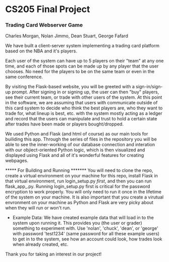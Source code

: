 # CS205 Final Project
### Trading Card Webserver Game

Charles Morgan, Nolan Jimmo, Dean Stuart, George Fafard

We have built a client-server system implementing a trading card platform based on the NBA and it's players.

Each user of the system can have up to 5 players on their "team" at any one time, and each of those spots can be made up by any player that the user chooses. No need for the players to be on the same team or even in the same conference.

By visiting the Flask-based website, you will be greeted with a sign-in/sign-up prompt. After signing in or signing up, the user can then "buy" players, see their current team, or trade with other users of the system. At this point in the software, we are assuming that users with communicate outside of this card system to decide who think the best players are, who they want to trade for, what lineup is best, etc. with the system mostly acting as a ledger and record that the users can manipulate and trust to hold a certain state after trades have been made or players bought/dropped.

We used Python and Flask (and html of course) as our main tools for builiding this app. Through the series of files in the repository you will be able to see the inner-working of our database connection and interation with our objiect-oriented Python logic, which is then visualized and displayed using Flask and all of it's wonderful features for creating webpages.

***** For Building and Running *******
You will need to clone the repo, create a virtual environment on your machine for this repo, install Flask in that virtual environment, run login_setup.py _first_, and then you can run flask_app_.py. Running login_setup.py first is critical for the password encryption to work properly. You will only need to run it once in the lifetime of the system on your machine. It is also important that you create a virutual envronment on your machine as Python and Flask are very picky about when they will run or won't run.

* Example Data:
We have created example data that will load in to the system upon running it. This provides you (the user or grader) something to experiment with. Use 'nolan', 'chuck', 'dean', or 'george' with password 'test1234' (same password for all these example users) to get in to the system, see how an account could look, how trades look when already created, etc.

Thank you for taking an interest in our project!
